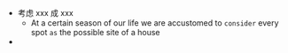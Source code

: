 - 考虑 xxx 成 xxx
  - At a certain season of our life we are accustomed to `consider` every spot `as` the possible site of a house
-
